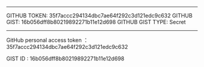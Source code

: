 --------------------
GITHUB TOKEN: 35f7accc294134dbc7ae64f292c3d121edc9c632
GITHUB GIST: 16b056dff8b80219892271b11e12d698
GITHUB GIST TYPE: Secret

--------------------



GitHub personal access token ： 35f7accc294134dbc7ae64f292c3d121edc9c632

GIST ID : 16b056dff8b80219892271b11e12d698
